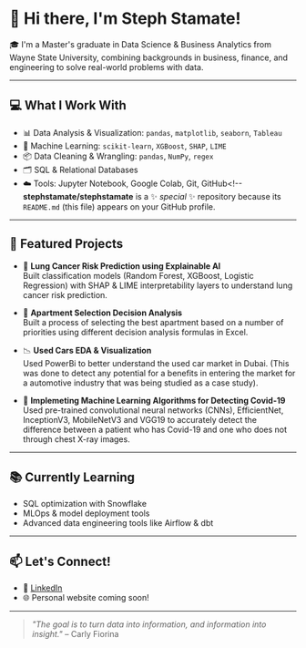 # 👋 Hi there, I'm Steph Stamate! 

🎓 I'm a Master's graduate in Data Science & Business Analytics from Wayne State University, combining backgrounds in business, finance, and engineering to solve real-world problems with data.

---

## 💻 What I Work With

- 📊 Data Analysis & Visualization: `pandas`, `matplotlib`, `seaborn`, `Tableau`
- 🧠 Machine Learning: `scikit-learn`, `XGBoost`, `SHAP`, `LIME`
- 📦 Data Cleaning & Wrangling: `pandas`, `NumPy`, `regex`
- 🗂 SQL & Relational Databases
- ☁️ Tools: Jupyter Notebook, Google Colab, Git, GitHub<!--
**stephstamate/stephstamate** is a ✨ _special_ ✨ repository because its `README.md` (this file) appears on your GitHub profile.

---

## 🚀 Featured Projects

- 🔬 **Lung Cancer Risk Prediction using Explainable AI**  
  Built classification models (Random Forest, XGBoost, Logistic Regression) with SHAP & LIME interpretability layers to understand lung cancer risk prediction.
  
- 🏦 **Apartment Selection Decision Analysis**  
  Built a process of selecting the best apartment based on a number of priorities using different decision analysis formulas in Excel. 

- 📉 **Used Cars EDA & Visualization**  
  Used PowerBi to better understand the used car market in Dubai. (This was done to detect any potential for a benefits in entering the market for a automotive industry that was being studied as a case study).

- 🚁 **Implemeting Machine Learning Algorithms for Detecting Covid-19**  
  Used pre-trained convolutional neural networks (CNNs), EfficientNet, InceptionV3, MobileNetV3 and VGG19 to accurately detect the difference between a patient who has Covid-19 and one who does not through chest X-ray images.

---

## 📚 Currently Learning

- SQL optimization with Snowflake  
- MLOps & model deployment tools  
- Advanced data engineering tools like Airflow & dbt

---

## 📫 Let's Connect!

- 💼 [LinkedIn](https://www.linkedin.com/in/stephanie-stamate/)
- 🌐 Personal website coming soon!

---

> _"The goal is to turn data into information, and information into insight."_ – Carly Fiorina
